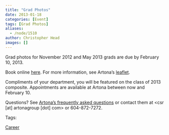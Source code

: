```yaml
---
title: "Grad Photos"
date: 2013-01-18
categories: [Event]
tags: [Grad Photos]
aliases:
  - /node/1510
author: Christopher Head
images: []
---
```


Grad photos for November 2012 and May 2013 grads are due by February 10, 2013.

Book online [here](http://ubc-compsci.artona.timetrade.com/). For more information, see Artona’s [leaflet](/files/2013-artona-leaflet.pdf).

Compliments of your department, you will be featured on the class of 2013 composite. Appointments are available at Artona between now and February 10.

Questions? See [Artona’s frequently asked questions](http://www.artonagroup.com/faq) or contact them at <csr \[at\] artonagroup \[dot\] com> or 604-872-7272.

Tags:

[Career](/career)
